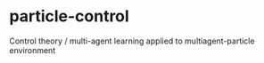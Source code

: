 # particle-control
Control theory / multi-agent learning applied to multiagent-particle environment

